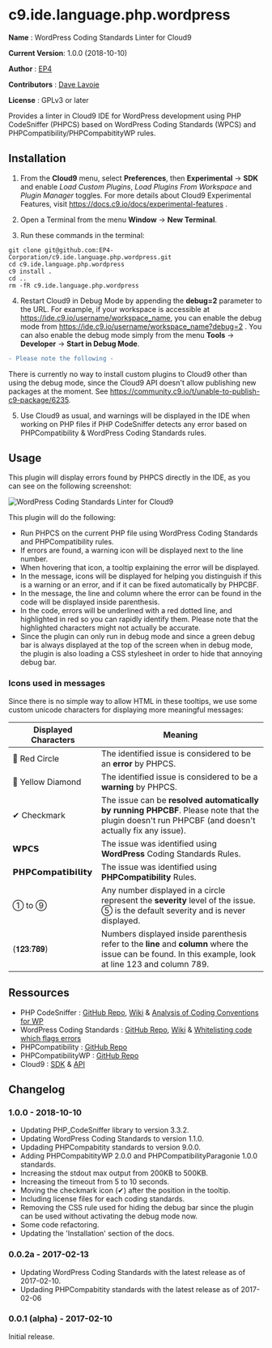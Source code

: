 c9.ide.language.php.wordpress
=============================

__Name__ : WordPress Coding Standards Linter for Cloud9 

__Current Version__: 1.0.0 (2018-10-10)

__Author__ : [EP4](https://ep4.com)

__Contributors__ : [Dave Lavoie](https://github.com/davelavoie)

__License__ : GPLv3 or later

Provides a linter in Cloud9 IDE for WordPress development using PHP CodeSniffer (PHPCS) based on WordPress Coding Standards (WPCS) and PHPCompatibility/PHPCompabitityWP rules.

Installation
------------
1. From the __Cloud9__ menu, select __Preferences__, then __Experimental__ -> __SDK__ and enable *Load Custom Plugins*, *Load Plugins From Workspace* and *Plugin Manager* toggles. For more details about Cloud9 Experimental Features, visit <https://docs.c9.io/docs/experimental-features> .

2. Open a Terminal from the menu __Window__ -> __New Terminal__.

3. Run these commands in the terminal:
 ```
 git clone git@github.com:EP4-Corporation/c9.ide.language.php.wordpress.git
 cd c9.ide.language.php.wordpress
 c9 install .
 cd ..
 rm -fR c9.ide.language.php.wordpress
 ```

4. Restart Cloud9 in Debug Mode by appending the __debug=2__ parameter to the URL. For example, if your workspace is accessible at https://ide.c9.io/username/workspace_name, you can enable the debug mode from https://ide.c9.io/username/workspace_name?debug=2 . You can also enable the debug mode simply from the menu __Tools__ -> __Developer__ -> __Start in Debug Mode__.
 ```diff
 - Please note the following - 
 ```
 There is currently no way to install custom plugins to Cloud9 other than using the debug mode, since the Cloud9 API doesn't allow publishing new packages at the moment. See <https://community.c9.io/t/unable-to-publish-c9-package/6235>.

5. Use Cloud9 as usual, and warnings will be displayed in the IDE when working on PHP files if PHP CodeSniffer detects any error based on PHPCompatibility & WordPress Coding Standards rules.

Usage
-----
This plugin will display errors found by PHPCS directly in the IDE, as you can see on the following screenshot:

![WordPress Coding Standards Linter for Cloud9](https://cloud.githubusercontent.com/assets/3408028/22844522/b6247d8c-efac-11e6-829d-1bdceaf100f8.png)

This plugin will do the following:

* Run PHPCS on the current PHP file using WordPress Coding Standards and PHPCompatibility rules.
* If errors are found, a warning icon will be displayed next to the line number.
* When hovering that icon, a tooltip explaining the error will be displayed.
* In the message, icons will be displayed for helping you distinguish if this is a warning or an error, and if it can be fixed automatically by PHPCBF.
* In the message, the line and column where the error can be found in the code will be displayed inside parenthesis.
* In the code, errors will be underlined with a red dotted line, and highlighted in red so you can rapidly identify them. Please note that the highlighted characters might not actually be accurate.
* Since the plugin can only run in debug mode and since a green debug bar is always displayed at the top of the screen when in debug mode, the plugin is also loading a CSS stylesheet in order to hide that annoying debug bar.

### Icons used in messages

Since there is no simple way to allow HTML in these tooltips, we use some custom unicode characters for displaying more meaningful messages:

| Displayed Characters | Meaning                                                                                                                                                   |
| ---------------------| --------------------------------------------------------------------------------------------------------------------------------------------------------- |
| 🔴 Red Circle        | The identified issue is considered to be an __error__ by PHPCS.                                                                                           |
| 🔶 Yellow Diamond    | The identified issue is considered to be a __warning__ by PHPCS.                                                                                          |
| ✔ Checkmark         | The issue can be __resolved automatically by running PHPCBF__. Please note that the plugin doesn't run PHPCBF (and doesn't actually fix any issue).       |
| 𝗪𝗣𝗖𝗦                | The issue was identified using __WordPress__ Coding Standards Rules.                                                                                      |
| 𝗣𝗛𝗣𝗖𝗼𝗺𝗽𝗮𝘁𝗶𝗯𝗶𝗹𝗶𝘁𝘆     | The issue was identified using __PHPCompatibility__ Rules.                                                                                                |
| ➀ to ➈              | Any number displayed in a circle represent the __severity__ level of the issue. ➄ is the default severity and is never displayed.                         |  
| (𝟏𝟐𝟑:𝟕𝟖𝟗)             | Numbers displayed inside parenthesis refer to the __line__ and __column__ where the issue can be found. In this example, look at line 123 and column 789. |

Ressources
----------

* PHP CodeSniffer : [GitHub Repo](https://github.com/squizlabs/PHP_CodeSniffer), [Wiki](https://github.com/squizlabs/PHP_CodeSniffer/wiki) & [Analysis of Coding Conventions for WP](https://squizlabs.github.io/PHP_CodeSniffer/analysis/WordPress/WordPress/index.html)
* WordPress Coding Standards : [GitHub Repo](https://github.com/WordPress-Coding-Standards/WordPress-Coding-Standards), [Wiki](https://github.com/WordPress-Coding-Standards/WordPress-Coding-Standards/wiki) & [Whitelisting code which flags errors](https://github.com/WordPress-Coding-Standards/WordPress-Coding-Standards/wiki/Whitelisting-code-which-flags-errors)
* PHPCompatibility : [GitHub Repo](https://github.com/PHPCompatibility/PHPCompatibility)
* PHPCompatibilityWP : [GitHub Repo](https://github.com/PHPCompatibility/PHPCompatibilityWP)
* Cloud9 : [SDK](https://cloud9-sdk.readme.io/) & [API](https://apidoc.c9.io)

Changelog
---------

### 1.0.0 - 2018-10-10

* Updating PHP_CodeSniffer library to version 3.3.2.
* Updating WordPress Coding Standards to version 1.1.0.
* Updading PHPCompabitity standards to version 9.0.0.
* Adding PHPCompabitityWP 2.0.0 and PHPCompatibilityParagonie 1.0.0 standards.
* Increasing the stdout max output from 200KB to 500KB.
* Increasing the timeout from 5 to 10 seconds.
* Moving the checkmark icon (✔) after the position in the tooltip.
* Including license files for each coding standards.
* Removing the CSS rule used for hiding the debug bar since the plugin can be used without activating the debug mode now.
* Some code refactoring.
* Updating the 'Installation' section of the docs.

### 0.0.2a - 2017-02-13

* Updating WordPress Coding Standards with the latest release as of 2017-02-10.
* Updading PHPCompabitity standards with the latest release as of 2017-02-06

### 0.0.1 (alpha) - 2017-02-10

Initial release.